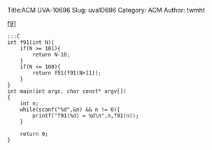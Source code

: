 Title:ACM UVA-10696
Slug: uva10696
Category: ACM
Author: twmht

[f91](http://luckycat.kshs.kh.edu.tw/homework/q10696.htm)

    :::C
    int f91(int N){
        if(N >= 101){
            return N-10;
        }
        if(N <= 100){
            return f91(f91(N+11));
        }
    }
    int main(int argc, char const* argv[])
    {
        int n;
        while(scanf("%d",&n) && n != 0){
            printf("f91(%d) = %d\n",n,f91(n));
        }
        
        return 0;
    }
